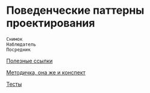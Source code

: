 # Поведенческие паттерны проектирования

```
Снимок
Наблюдатель
Посредник
```

[Полезные ссылки](urls.md)

[Методичка, она же и конспект](students.md)


[Тесты](tests.md)